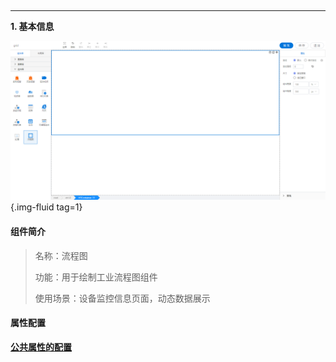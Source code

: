 <h2></h2>

---

**1\. 基本信息**

![流程图](../../assets/img/flowChart.png "流程图"){.img-fluid tag=1}

#### **组件简介**

> 名称：流程图
>
> 功能：用于绘制工业流程图组件
>
> 使用场景：设备监控信息页面，动态数据展示

#### **属性配置**

<a href="../../../CommonIntro/commonProp.md" target="_blank">**公共属性的配置**</a>
